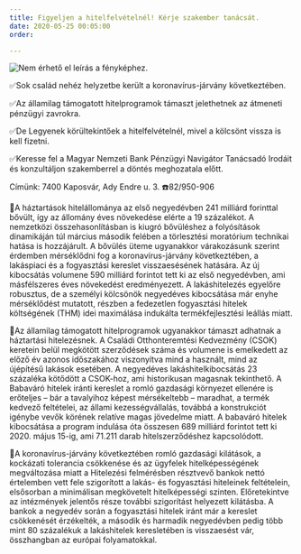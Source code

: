 ```yaml
---
title: Figyeljen a hitelfelvételnél! Kérje szakember tanácsát.
date: 2020-05-25 00:05:00
order: 

---
```

![Nem érhető el leírás a fényképhez.](https://scontent-vie1-1.xx.fbcdn.net/v/t1.0-9/100567900_953808545051984_975598217808838656_o.jpg?_nc_cat=108&_nc_sid=8024bb&_nc_ohc=ipxfdURP6cUAX9cZRJr&_nc_ht=scontent-vie1-1.xx&oh=f7ca042ff640593eac2dba7a0c0ca2fb&oe=5EF1DE30)

✅Sok család nehéz helyzetbe került a koronavírus-járvány következtében.  
  
✅Az államilag támogatott hitelprogramok támaszt jelethetnek az átmeneti pénzügyi zavrokra.  
  
✅De Legyenek körültekintőek a hitelfelvételnél, mivel a kölcsönt vissza is kell fizetni.  
  
✅Keresse fel a Magyar Nemzeti Bank Pénzügyi Navigátor Tanácsadó Irodáit és konzultáljon szakemberrel a döntés meghozatala előtt.  
  
Címünk: 7400 Kaposvár, Ady Endre u. 3. ☎️82/950-906  
  
📌A háztartások hitelállománya az első negyedévben 241 milliárd forinttal bővült, így az állomány éves növekedése elérte a 19 százalékot. A nemzetközi összehasonlításban is kiugró bővüléshez a folyósítások dinamikáján túl március második felében a törlesztési moratórium technikai hatása is hozzájárult. A bővülés üteme ugyanakkor várakozásunk szerint érdemben mérséklődni fog a koronavírus-járvány következtében, a lakáspiaci és a fogyasztási kereslet visszaesésének hatására. Az új kibocsátás volumene 590 milliárd forintot tett ki az első negyedévben, ami másfélszeres éves növekedést eredményezett. A lakáshitelezés egyelőre robusztus, de a személyi kölcsönök negyedéves kibocsátása már enyhe mérséklődést mutatott, részben a fedezetlen fogyasztási hitelek költségének (THM) idei maximálása indukálta termékfejlesztési leállás miatt.  
  
📌Az államilag támogatott hitelprogramok ugyanakkor támaszt adhatnak a háztartási hitelezésnek. A Családi Otthonteremtési Kedvezmény (CSOK) keretein belül megkötött szerződések száma és volumene is emelkedett az előző év azonos időszakához viszonyítva mind a használt, mind az újépítésű lakások esetében. A negyedéves lakáshitelkibocsátás 23 százaléka kötődött a CSOK-hoz, ami historikusan magasnak tekinthető. A Babaváró hitelek iránti kereslet a romló gazdasági környezet ellenére is erőteljes – bár a tavalyihoz képest mérsékeltebb – maradhat, a termék kedvező feltételei, az állami kezességvállalás, továbbá a konstrukciót igénybe vevők körének relatíve magas jövedelme miatt. A babaváró hitelek kibocsátása a program indulása óta összesen 689 milliárd forintot tett ki 2020. május 15-ig, ami 71.211 darab hitelszerződéshez kapcsolódott.  
  
📌A koronavírus-járvány következtében romló gazdasági kilátások, a kockázati tolerancia csökkenése és az ügyfelek hitelképességének megváltozása miatt a Hitelezési felmérésben résztvevő bankok nettó értelemben vett fele szigorított a lakás- és fogyasztási hiteleinek feltételein, elsősorban a minimálisan megkövetelt hitelképességi szinten. Előretekintve az intézmények jelentős része további szigorítást helyezett kilátásba. A bankok a negyedév során a fogyasztási hitelek iránt már a kereslet csökkenését érzékelték, a második és harmadik negyedévben pedig több mint 80 százalékuk a lakáshitelek keresletében is visszaesést vár, összhangban az európai folyamatokkal.